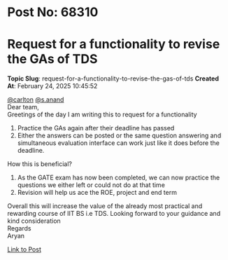 # Post No: 68310
# Request for a functionality to revise the GAs of TDS
**Topic Slug**: request-for-a-functionality-to-revise-the-gas-of-tds
**Created At**: February 24, 2025 10:45:52

<a class="mention" href="/u/carlton">@carlton</a> <a class="mention" href="/u/s.anand">@s.anand</a><br>
Dear team,<br>
Greetings of the day
I am writing this to request for a functionality
<ol>
<li>Practice the GAs again after their deadline has passed</li>
<li>Either the answers can be posted or the same question answering and simultaneous evaluation interface can work just like it does before the deadline.</li>
</ol>
How this is beneficial?
<ol>
<li>As the GATE exam has now been completed,  we can now practice the questions we either left or could not do at that time</li>
<li>Revision will help us ace the ROE, project and end term</li>
</ol>
Overall this will increase the value of the already most practical and rewarding course of IIT BS i.e TDS.
Looking forward to your guidance and kind consideration<br>
Regards<br>
Aryan

[Link to Post](https://discourse.onlinedegree.iitm.ac.in/t/request-for-a-functionality-to-revise-the-gas-of-tds/598929)

